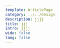 ```yaml
---
template: ArticlePage
category: ../../design
description: jjjj
title: jjj
intro: jjjj
wide: false
lang: false
---
```

